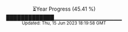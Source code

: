 <p align="center">
⏳Year Progress (45.41 %) <br>
█████████████▁▁▁▁▁▁▁▁▁▁▁▁▁▁▁▁▁ <br>
<sub>Updated: Thu, 15 Jun 2023 18:19:58 GMT</sub>
</p>

